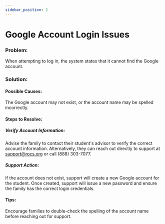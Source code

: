 ```yaml
---
sidebar_position: 2
---
```


# Google Account Login Issues

### Problem:
When attempting to log in, the system states that it cannot find the Google account.

### Solution:
#### Possible Causes:
The Google account may not exist, or the account name may be spelled incorrectly.

#### Steps to Resolve:
##### Verify Account Information:
Advise the family to contact their student's advisor to verify the correct account information.
Alternatively, they can reach out directly to support at support@rocs.org or call (888) 303-7077.

##### Support Action:
If the account does not exist, support will create a new Google account for the student.
Once created, support will issue a new password and ensure the family has the correct login credentials.

#### Tips:
Encourage families to double-check the spelling of the account name before reaching out for support.